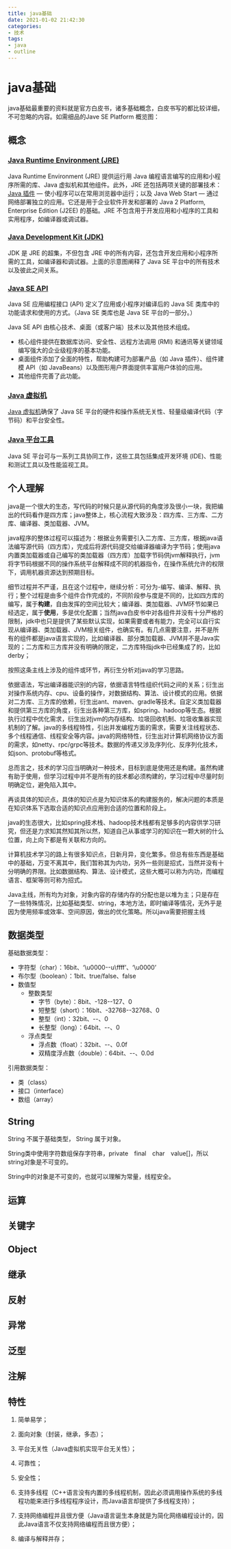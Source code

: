```yaml
---
title: java基础
date: 2021-01-02 21:42:30
categories:
- 技术
tags:
- java
- outline
---
```


# java基础

java基础最重要的资料就是官方白皮书，诸多基础概念，白皮书写的都比较详细，不可忽略的内容。如需细品的Jave SE Platform 概览图：


## 概念

### [Java Runtime Environment (JRE)](http://docs.oracle.com/javase/8/docs/technotes/guides/index.html#jre-jdk)

Java Runtime Environment (JRE) 提供运行用 Java 编程语言编写的应用和小程序所需的库、Java 虚拟机和其他组件。此外，JRE 还包括两项关键的部署技术：[Java 插件](https://www.oracle.com/technetwork/java/plugin-137649.html?ssSourceSiteId=otncn) — 使小程序可以在常用浏览器中运行；以及 Java Web Start — 通过网络部署独立的应用。它还是用于企业软件开发和部署的 Java 2 Platform, Enterprise Edition (J2EE) 的基础。JRE 不包含用于开发应用和小程序的工具和实用程序，如编译器或调试器。

### [Java Development Kit (JDK)](http://docs.oracle.com/javase/8/docs/technotes/guides/index.html#jre-jdk)

JDK 是 JRE 的超集，不但包含 JRE 中的所有内容，还包含开发应用和小程序所需的工具，如编译器和调试器。上面的示意图阐释了 Java SE 平台中的所有技术以及彼此之间关系。

### [Java SE API](https://www.oracle.com/technetwork/cn/java/javase/documentation/api-jsp-136079-zhs.html)

Java SE 应用编程接口 (API) 定义了应用或小程序对编译后的 Java SE 类库中的功能请求和使用的方式。（Java SE 类库也是 Java SE 平台的一部分。）

Java SE API 由核心技术、桌面（或客户端）技术以及其他技术组成。

- 核心组件提供在数据库访问、安全性、远程方法调用 (RMI) 和通讯等关键领域编写强大的企业级程序的基本功能。
- 桌面组件添加了全面的特性，帮助构建可为部署产品（如 Java 插件）、组件建模 API（如 JavaBeans）以及图形用户界面提供丰富用户体验的应用。
- 其他组件完善了此功能。

### [Java 虚拟机](https://www.oracle.com/technetwork/cn/java/javase/tech/index-jsp-136373-zhs.html)

[Java 虚拟机](https://www.oracle.com/technetwork/cn/java/javase/tech/index-jsp-136373-zhs.html)确保了 Java SE 平台的硬件和操作系统无关性、轻量级编译代码（字节码）和平台安全性。

### [Java 平台工具](https://www.oracle.com/technetwork/java/javase/tech/tools-jsp-138765.html?ssSourceSiteId=otncn)

Java SE 平台可与一系列工具协同工作，这些工具包括集成开发环境 (IDE)、性能和测试工具以及性能监视工具。

## 个人理解

java是一个很大的生态，写代码的时候只是从源代码的角度涉及很小一块，我把编出的代码看作是四方库；java整体上，核心流程大致涉及：四方库、三方库、二方库、编译器、类加载器、JVM。

java程序的整体过程可以描述为：根据业务需要引入二方库、三方库，根据java语法编写源代码（四方库），完成后将源代码提交给编译器编译为字节码；使用java内置类加载器或自己编写的类加载器（四方库）加载字节码供jvm解释执行，jvm将字节码根据不同的操作系统平台解释成不同的机器指令，在操作系统允许的权限下，调用机器资源达到预期目标。

细节过程并不严谨，且在这个过程中，继续分析：可分为-编写、编译、解释、执行；整个过程是由多个组件合作完成的，不同阶段参与度是不同的，比如四方库的编写，属于**构建**，自由发挥的空间比较大；编译器、类加载器、JVM环节如果已经选定，属于**使用**，多是优化配置；当然java白皮书中对各组件并没有十分严格的限制，jdk中也只是提供了某些默认实现，如果需要或者有能力，完全可以自行实现从编译器、类加载器、JVM相关组件，也确实有。有几点需要注意，并不是所有的组件都是java语言实现的，比如编译器、部分类加载器、JVM并不是Java实现的；二方库和三方库并没有明确的限定，二方库特指jdk中已经集成了的，比如derby；

按照这条主线上涉及的组件或环节，再衍生分析对java的学习思路。

依据语法，写出编译器能识别的内容，依据语言特性组织代码之间的关系；衍生出对操作系统内存、cpu、设备的操作，对数据结构、算法、设计模式的应用。依据对二方库、三方库的依赖，衍生出ant、maven、gradle等技术。自定义类加载器和提供第三方库的角度，衍生出各种第三方库，如spring、hadoop等生态。根据执行过程中优化需求，衍生出对jvm的内存结构、垃圾回收机制、垃圾收集器实现机制的了解。java的多线程特性，引出并发编程方面的需求，需要关注线程状态、多个线程通信、线程安全等内容。java的网络特性，衍生出对计算机网络协议方面的需求，如netty、rpc/grpc等技术。数据的传递又涉及序列化、反序列化技术，如json、protobuf等格式。

总而言之，技术的学习应当明确对一种技术，目标到底是使用还是构建。虽然构建有助于使用，但学习过程中并不是所有的技术都必须构建的，学习过程中尽量时刻明确定位，避免陷入其中。

再谈具体的知识点，具体的知识点是为知识体系的构建服务的，解决问题的本质是在知识体系下选取合适的知识点应用到合适的位置和阶段上。

java的生态很大，比如spring技术栈、hadoop技术栈都有足够多的内容供学习研究，但还是力求知其然知其所以然，知道自己从事或学习的知识在一颗大树的什么位置，向上向下都是有关联和方向的。

计算机技术学习的路上有很多知识点，日新月异，变化繁多。但总有些东西是基础中的基础，万变不离其中，我们暂称其为内功，另外一些则是招式，当然并没有十分明确的界限。比如数据结构、算法、设计模式，这些大概可以称为内功，而编程语言、框架等则可称为招式。



Java主线，所有均为对象，对象内容的存储内存的分配也是以堆为主；只是存在了一些特殊情况，比如基础类型、string，本地方法，即时编译等情况，无外乎是因为使用频率或效率、空间原因，做出的优化策略。所以java需要把握主线

## 数据类型

基础数据类型：

- 字符型（char）：16bit、‘\u0000--u\ffff’、‘\u0000’
- 布尔型（boolean）：1bit、true/false、false
- 数值型
  - 整数类型
    - 字节（byte）：8bit、-128--127、0
    - 短整型（short）：16bit、-32768--32768、0
    - 整型（int）：32bit、--、0
    - 长整型（long）：64bit、--、0
  - 浮点类型
    - 浮点数（float）：32bit、--、0.0f
    - 双精度浮点数（double）：64bit、--、0.0d

引用数据类型：

- 类（class）
- 接口（interface）
- 数组（array）

## String

String 不属于基础类型， String 属于对象。

String类中使用字符数组保存字符串，private　final　char　value[]，所以string对象是不可变的。

String中的对象是不可变的，也就可以理解为常量，线程安全。

## 运算



## 关键字

## Object

## 继承

## 反射

## 异常

## 泛型

## 注解

## 特性

1. 简单易学；

2. 面向对象（封装，继承，多态）；

3. 平台无关性（Java虚拟机实现平台无关性）；

4. 可靠性；

5. 安全性；

6. 支持多线程（C++语言没有内置的多线程机制，因此必须调用操作系统的多线程功能来进行多线程程序设计，而Java语言却提供了多线程支持）；

7. 支持网络编程并且很方便（Java语言诞生本身就是为简化网络编程设计的，因此Java语言不仅支持网络编程而且很方便）；

8. 编译与解释并存；
